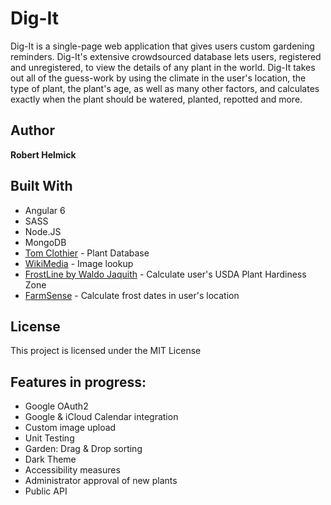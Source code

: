 # Dig-It

Dig-It is a single-page web application that gives users custom gardening reminders. Dig-It's extensive crowdsourced database lets users, registered and unregistered, to view the details of any plant in the world. Dig-It takes out all of the guess-work by using the climate in the user's location, the type of plant, the plant's age, as well as many other factors, and calculates exactly when the plant should be watered, planted, repotted and more. 

## Author

**Robert Helmick**

## Built With

* Angular 6
* SASS
* Node.JS
* MongoDB
* [Tom Clothier](https://tomclothier.hort.net/) - Plant Database
* [WikiMedia](https://www.mediawiki.org/) - Image lookup
* [FrostLine by Waldo Jaquith](https://github.com/waldoj/frostline) - Calculate user's USDA Plant Hardiness Zone
* [FarmSense](http://www.farmsense.net/api/frost-date-api/) - Calculate frost dates in user's location

## License

This project is licensed under the MIT License

## Features in progress:
- Google OAuth2
- Google & iCloud Calendar integration
- Custom image upload
- Unit Testing
- Garden: Drag & Drop sorting
- Dark Theme
- Accessibility measures
- Administrator approval of new plants
- Public API